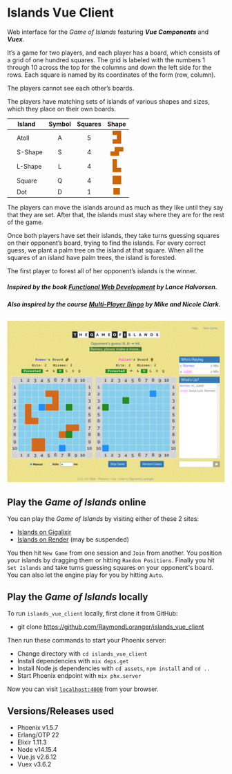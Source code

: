 # Islands Vue Client

Web interface for the _Game of Islands_
featuring **_Vue Components_** and **_Vuex_**.

It’s a game for two players, and each player has a board, which consists of a
grid of one hundred squares. The grid is labeled with the numbers 1 through
10 across the top for the columns and down the left side for the rows.
Each square is named by its coordinates of the form (row, column).

The players cannot see each other’s boards.

The players have matching sets of islands of various shapes and sizes, which
they place on their own boards.

|Island                         |Symbol|Squares|Shape              |
|-------------------------------|:----:|:-----:|:-----------------:|
|&nbsp;&nbsp;&nbsp;&nbsp;Atoll  |  A   |   5   |![atoll][atoll]    |
|&nbsp;&nbsp;&nbsp;&nbsp;S-Shape|  S   |   4   |![s-shape][s-shape]|
|&nbsp;&nbsp;&nbsp;&nbsp;L-Shape|  L   |   4   |![l-shape][l-shape]|
|&nbsp;&nbsp;&nbsp;&nbsp;Square |  Q   |   4   |![square][square]  |
|&nbsp;&nbsp;&nbsp;&nbsp;Dot    |  D   |   1   |![dot][dot]        |

The players can move the islands around as much as they like until they say
that they are set. After that, the islands must stay where they are for the
rest of the game.

Once both players have set their islands, they take turns guessing squares
on their opponent’s board, trying to find the islands. For every correct guess,
we plant a palm tree on the island at that square. When all the squares
of an island have palm trees, the island is forested.

The first player to forest all of her opponent’s islands is the winner.

##### Inspired by the book [Functional Web Development](https://pragprog.com/book/lhelph/functional-web-development-with-elixir-otp-and-phoenix) by Lance Halvorsen.

##### Also inspired by the course [Multi-Player Bingo](https://pragmaticstudio.com/courses/unpacked-bingo) by Mike and Nicole Clark.

## ![game](assets/static/images/game-of-islands.png)


## Play the _Game of Islands_ online

You can play the _Game of Islands_ by visiting either of these 2 sites:

* [Islands on Gigalixir][Islands on Gigalixir]
* [Islands on Render][Islands on Render] (may be suspended)

You then hit `New Game` from one session and `Join` from another.
You position your islands by dragging them or hitting `Random Positions`.
Finally you hit `Set Islands` and take turns guessing squares on your
opponent's board. You can also let the engine play for you by hitting `Auto`.


## Play the _Game of Islands_ locally

To run `islands_vue_client` locally, first clone it from GitHub:

* git clone https://github.com/RaymondLoranger/islands_vue_client

Then run these commands to start your Phoenix server:

* Change directory with `cd islands_vue_client`
* Install dependencies with `mix deps.get`
* Install Node.js dependencies with `cd assets`, `npm install` and `cd ..`
* Start Phoenix endpoint with `mix phx.server`

Now you can visit [`localhost:4000`](http://localhost:4000) from your browser.


## Versions/Releases used

- Phoenix v1.5.7
- Erlang/OTP 22
- Elixir 1.11.3
- Node v14.15.4
- Vue.js v2.6.12
- Vuex v3.6.2


[atoll]: assets/static/images/atoll.png
[s-shape]: assets/static/images/s-shape.png
[l-shape]: assets/static/images/l-shape.png
[square]: assets/static/images/square.png
[dot]: assets/static/images/dot.png

[Islands on Gigalixir]: https://unused-stained-newtnutria.gigalixirapp.com/
[Islands on Render]: https://islands-0kdm.onrender.com/
